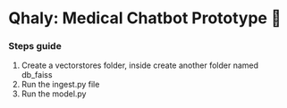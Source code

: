 # Qhaly: Medical Chatbot Prototype 💊
### Steps guide
1. Create a vectorstores folder, inside create another folder named db_faiss
2. Run the ingest.py file
3. Run the model.py
   
